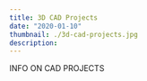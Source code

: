 ```yaml
---
title: 3D CAD Projects
date: "2020-01-10"
thumbnail: ./3d-cad-projects.jpg
description:  
---
```



INFO ON CAD PROJECTS



</div>